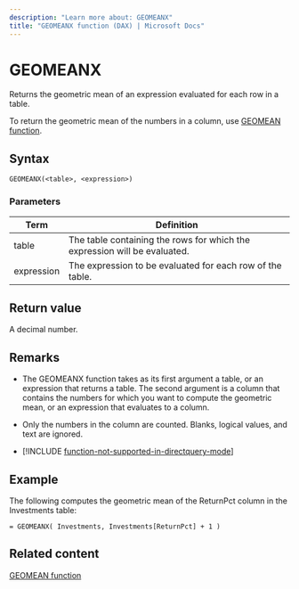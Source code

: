 ```yaml
---
description: "Learn more about: GEOMEANX"
title: "GEOMEANX function (DAX) | Microsoft Docs"
---
```

# GEOMEANX
  
Returns the geometric mean of an expression evaluated for each row in a table.  
  
To return the geometric mean of the numbers in a column, use [GEOMEAN function](geomean-function-dax.md).  
  
## Syntax  
  
```dax
GEOMEANX(<table>, <expression>)  
```
  
### Parameters  
  
|Term|Definition|  
|--------|--------------|  
|table|The table containing the rows for which the expression will be evaluated.|  
|expression|The expression to be evaluated for each row of the table.|  
  
## Return value

A decimal number.  
  
## Remarks

- The GEOMEANX function takes as its first argument a table, or an expression that returns a table. The second argument is a column that contains the numbers for which you want to compute the geometric mean, or an expression that evaluates to a column.  
  
- Only the numbers in the column are counted. Blanks, logical values, and text are ignored.  

- [!INCLUDE [function-not-supported-in-directquery-mode](includes/function-not-supported-in-directquery-mode.md)]

## Example

The following computes the geometric mean of the ReturnPct column in the Investments table:  
  
```dax
= GEOMEANX( Investments, Investments[ReturnPct] + 1 )  
```
  
## Related content

[GEOMEAN function](geomean-function-dax.md)  
